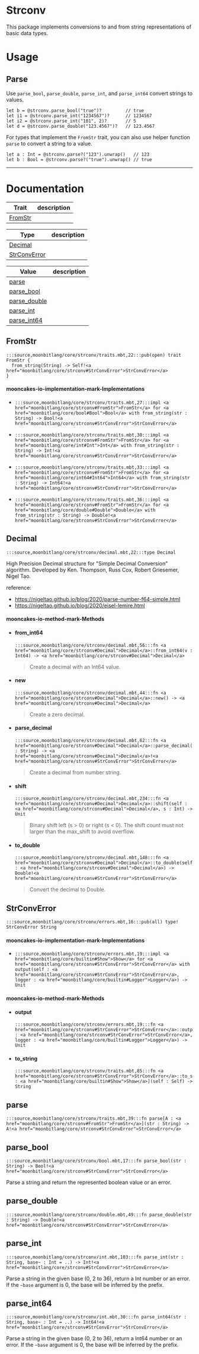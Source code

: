 # Strconv

This package implements conversions to and from string representations of basic data types.

# Usage

## Parse

Use `parse_bool`, `parse_double`, `parse_int`, and `parse_int64` convert strings to values.

```moonbit
let b = @strconv.parse_bool("true")?         // true
let i1 = @strconv.parse_int("1234567")?      // 1234567
let i2 = @strconv.parse_int("101", 2)?       // 5
let d = @strconv.parse_double("123.4567")?   // 123.4567
```

For types that implement the `FromStr` trait, you can also use helper function `parse` to convert a string to a value.

```moonbit
let a : Int = @strconv.parse?("123").unwrap()   // 123 
let b : Bool = @strconv.parse?("true").unwrap() // true
```

---
# Documentation
|Trait|description|
|---|---|
|[FromStr](#FromStr)||

|Type|description|
|---|---|
|[Decimal](#Decimal)||
|[StrConvError](#StrConvError)||

|Value|description|
|---|---|
|[parse](#parse)||
|[parse\_bool](#parse_bool)||
|[parse\_double](#parse_double)||
|[parse\_int](#parse_int)||
|[parse\_int64](#parse_int64)||

## FromStr

```moonbit
:::source,moonbitlang/core/strconv/traits.mbt,22:::pub(open) trait FromStr {
  from_string(String) -> Self!<a href="moonbitlang/core/strconv#StrConvError">StrConvError</a>
}
```


#### mooncakes-io-implementation-mark-Implementations
- ```moonbit
  :::source,moonbitlang/core/strconv/traits.mbt,27:::impl <a href="moonbitlang/core/strconv#FromStr">FromStr</a> for <a href="moonbitlang/core/bool#Bool">Bool</a> with from_string(str : String) -> Bool!<a href="moonbitlang/core/strconv#StrConvError">StrConvError</a>
  ```
  > 
- ```moonbit
  :::source,moonbitlang/core/strconv/traits.mbt,30:::impl <a href="moonbitlang/core/strconv#FromStr">FromStr</a> for <a href="moonbitlang/core/int#Int">Int</a> with from_string(str : String) -> Int!<a href="moonbitlang/core/strconv#StrConvError">StrConvError</a>
  ```
  > 
- ```moonbit
  :::source,moonbitlang/core/strconv/traits.mbt,33:::impl <a href="moonbitlang/core/strconv#FromStr">FromStr</a> for <a href="moonbitlang/core/int64#Int64">Int64</a> with from_string(str : String) -> Int64!<a href="moonbitlang/core/strconv#StrConvError">StrConvError</a>
  ```
  > 
- ```moonbit
  :::source,moonbitlang/core/strconv/traits.mbt,36:::impl <a href="moonbitlang/core/strconv#FromStr">FromStr</a> for <a href="moonbitlang/core/double#Double">Double</a> with from_string(str : String) -> Double!<a href="moonbitlang/core/strconv#StrConvError">StrConvError</a>
  ```
  > 

## Decimal

```moonbit
:::source,moonbitlang/core/strconv/decimal.mbt,22:::type Decimal
```

 High Precision Decimal structure for "Simple Decimal Conversion" algorithm.
Developed by Ken. Thompson, Russ Cox, Robert Griesemer, Nigel Tao.
 
 reference:
 - <https://nigeltao.github.io/blog/2020/parse-number-f64-simple.html>
 - <https://nigeltao.github.io/blog/2020/eisel-lemire.html>

#### mooncakes-io-method-mark-Methods
- #### from\_int64
  ```moonbit
  :::source,moonbitlang/core/strconv/decimal.mbt,56:::fn <a href="moonbitlang/core/strconv#Decimal">Decimal</a>::from_int64(v : Int64) -> <a href="moonbitlang/core/strconv#Decimal">Decimal</a>
  ```
  > 
  >  Create a decimal with an Int64 value.
- #### new
  ```moonbit
  :::source,moonbitlang/core/strconv/decimal.mbt,44:::fn <a href="moonbitlang/core/strconv#Decimal">Decimal</a>::new() -> <a href="moonbitlang/core/strconv#Decimal">Decimal</a>
  ```
  > 
  >  Create a zero decimal.
- #### parse\_decimal
  ```moonbit
  :::source,moonbitlang/core/strconv/decimal.mbt,62:::fn <a href="moonbitlang/core/strconv#Decimal">Decimal</a>::parse_decimal(str : String) -> <a href="moonbitlang/core/strconv#Decimal">Decimal</a>!<a href="moonbitlang/core/strconv#StrConvError">StrConvError</a>
  ```
  > 
  >  Create a decimal from number string.
- #### shift
  ```moonbit
  :::source,moonbitlang/core/strconv/decimal.mbt,234:::fn <a href="moonbitlang/core/strconv#Decimal">Decimal</a>::shift(self : <a href="moonbitlang/core/strconv#Decimal">Decimal</a>, s : Int) -> Unit
  ```
  > 
  >  Binary shift left (s \> 0) or right (s \< 0).
  > The shift count must not larger than the max\_shift to avoid overflow.
- #### to\_double
  ```moonbit
  :::source,moonbitlang/core/strconv/decimal.mbt,148:::fn <a href="moonbitlang/core/strconv#Decimal">Decimal</a>::to_double(self : <a href="moonbitlang/core/strconv#Decimal">Decimal</a>) -> Double!<a href="moonbitlang/core/strconv#StrConvError">StrConvError</a>
  ```
  > 
  >  Convert the decimal to Double.

## StrConvError

```moonbit
:::source,moonbitlang/core/strconv/errors.mbt,16:::pub(all) type! StrConvError String

```


#### mooncakes-io-implementation-mark-Implementations
- ```moonbit
  :::source,moonbitlang/core/strconv/errors.mbt,19:::impl <a href="moonbitlang/core/builtin#Show">Show</a> for <a href="moonbitlang/core/strconv#StrConvError">StrConvError</a> with output(self : <a href="moonbitlang/core/strconv#StrConvError">StrConvError</a>, logger : <a href="moonbitlang/core/builtin#Logger">Logger</a>) -> Unit
  ```
  > 

#### mooncakes-io-method-mark-Methods
- #### output
  ```moonbit
  :::source,moonbitlang/core/strconv/errors.mbt,19:::fn <a href="moonbitlang/core/strconv#StrConvError">StrConvError</a>::output(self : <a href="moonbitlang/core/strconv#StrConvError">StrConvError</a>, logger : <a href="moonbitlang/core/builtin#Logger">Logger</a>) -> Unit
  ```
  > 
- #### to\_string
  ```moonbit
  :::source,moonbitlang/core/strconv/traits.mbt,85:::fn <a href="moonbitlang/core/strconv#StrConvError">StrConvError</a>::to_string[Self : <a href="moonbitlang/core/builtin#Show">Show</a>](self : Self) -> String
  ```
  > 

## parse

```moonbit
:::source,moonbitlang/core/strconv/traits.mbt,39:::fn parse[A : <a href="moonbitlang/core/strconv#FromStr">FromStr</a>](str : String) -> A!<a href="moonbitlang/core/strconv#StrConvError">StrConvError</a>
```


## parse\_bool

```moonbit
:::source,moonbitlang/core/strconv/bool.mbt,17:::fn parse_bool(str : String) -> Bool!<a href="moonbitlang/core/strconv#StrConvError">StrConvError</a>
```

 Parse a string and return the represented boolean value or an error.

## parse\_double

```moonbit
:::source,moonbitlang/core/strconv/double.mbt,49:::fn parse_double(str : String) -> Double!<a href="moonbitlang/core/strconv#StrConvError">StrConvError</a>
```


## parse\_int

```moonbit
:::source,moonbitlang/core/strconv/int.mbt,103:::fn parse_int(str : String, base~ : Int = ..) -> Int!<a href="moonbitlang/core/strconv#StrConvError">StrConvError</a>
```

 Parse a string in the given base (0, 2 to 36), return a Int number or an error.
If the `~base` argument is 0, the base will be inferred by the prefix.

## parse\_int64

```moonbit
:::source,moonbitlang/core/strconv/int.mbt,30:::fn parse_int64(str : String, base~ : Int = ..) -> Int64!<a href="moonbitlang/core/strconv#StrConvError">StrConvError</a>
```

 Parse a string in the given base (0, 2 to 36), return a Int64 number or an error.
If the `~base` argument is 0, the base will be inferred by the prefix.
